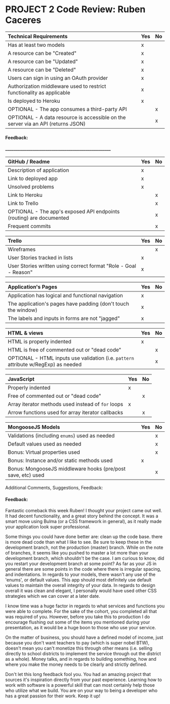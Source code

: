 # PROJECT 2 Code Review: Ruben Caceres

Technical Requirements         | Yes | No |
:--                            |:--  |:-- |
Has at least two models        |  x   |    |
A resource can be "Created"  |  x   |    |
A resource can be "Updated"  |  x   |    |
A resource can be "Deleted"  |  x   |    |
Users can sign in using an OAuth provider  |  x   |    |
Authorization middleware used to restrict functionality as applicable |  x   |    |
Is deployed to Heroku          |  x   |    |
OPTIONAL - The app consumes a third-party API |     |  x  |
OPTIONAL - A data resource is accessible on the server via an API (returns JSON)   |     |  x  |

#### Feedback:  _____________________________________________________<br>__________________________________________________________________<br>_______________________________________________________________

GitHub / Readme                                 | Yes | No |
:--                                    |:--  |:-- |
Description of application |  x   |    |
Link to deployed app | x |  |
Unsolved problems                      |  x   |    |
Link to Heroku                         |     |  x  |
Link to Trello                         |     |  x  |
OPTIONAL - The app's exposed API endpoints (routing) are documented   |     |  x  |
Frequent commits      |     |  x  |

Trello                                 | Yes | No |
:--                                    | :-- |:-- |
Wireframes                             |     |  x  |
User Stories tracked in lists  |  x   |    |
User Stories written using correct format "Role - Goal - Reason"  |  x   |    |

Application's Pages                           | Yes |  No |
:-- | :-- | :-- |
Application has logical and functional navigation |x | |
The application's pages have padding (don't touch the window) |x | |
The labels and inputs in forms are not "jagged" |x | |

HTML & views                       | Yes |  No |
:-- | :-- | :-- |
HTML is properly indented                     |  x   |     |
HTML is free of commented out or "dead code"  |     |  x   |
OPTIONAL - HTML inputs use validation (i.e. `pattern` attribute w/RegExp) as needed                 |     |  x   |


JavaScript                    | Yes |  No |
:-- | :-- | :-- |
Properly indented                   |  x   |     |
Free of commented out or "dead code"  |     |  x   |
Array iterator methods used instead of `for` loops |x | |
Arrow functions used for array iterator callbacks | |x |

MongooseJS Models                    | Yes |  No |
:-- | :-- | :-- |
Validations (including `enums`) used as needed  |     |   x  |
Default values used as needed  |     |  x   |
Bonus: Virtual properties used  |     |  x   |
Bonus: Instance and/or static methods used |x | |
Bonus: MongooseJS middleware hooks (pre/post save, etc) used | | x |


Additional Comments, Suggestions, Feedback:

#### Feedback:  
Fantastic comeback this week Ruben! I thought your project came out well. It had decent functionality, and a great story behind the concept. It was a smart move using Bulma (or a CSS framework in general), as it really made your application look super professional. 

Some things you could have done better are: clean up the code base. there is more dead code than what I like to see. Be sure to keep these in the development branch, not the production (master) branch. While on the note of branches, it seems like you pushed to master a lot more than your development branch, which shouldn't be the case. I am curious to know, did you restart your development branch at some point? As far as your JS in general there are some points in the code where there is irregular spacing, and indentations. In regards to your models, there wasn't any use of the 'enums', or default values. This app should most definitely use default values to maintain the overall integrity of your data. In regards to design overall it was clean and elegant, I personally would have used other CSS strategies which we can cover at a later date. 

I know time was a huge factor in regards to what services and functions you were able to complete. For the sake of the cohort, you completed all that was required of you. However, before you take this to production I do encourage flushing out some of the items you mentioned during your presentation, as it would be a huge boon to those who use your service. 

On the matter of business, you should have a defined model of income, just because you don't want teachers to pay (which is super nobel BTW), doesn't mean you can't monetize this through other means (i.e. selling directly to school districts to implement the service through out the district as a whole). Money talks, and in regards to building something, how and where you make the money needs to be clearly and strictly defined. 

Don't let this long feedback fool you. You had an amazing project that sources it's inspiration directly from your past experience. Learning how to work with software is a powerful skill that can most certainly help those who utilize what we build. You are on your way to being a developer who has a great passion for their work. Keep it up!
